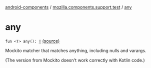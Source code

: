 [android-components](../index.md) / [mozilla.components.support.test](index.md) / [any](./any.md)

# any

`fun <T> any(): `[`T`](any.md#T) [(source)](https://github.com/mozilla-mobile/android-components/blob/master/components/support/test/src/main/java/mozilla/components/support/test/Matchers.kt#L14)

Mockito matcher that matches anything, including nulls and varargs.

(The version from Mockito doesn't work correctly with Kotlin code.)


